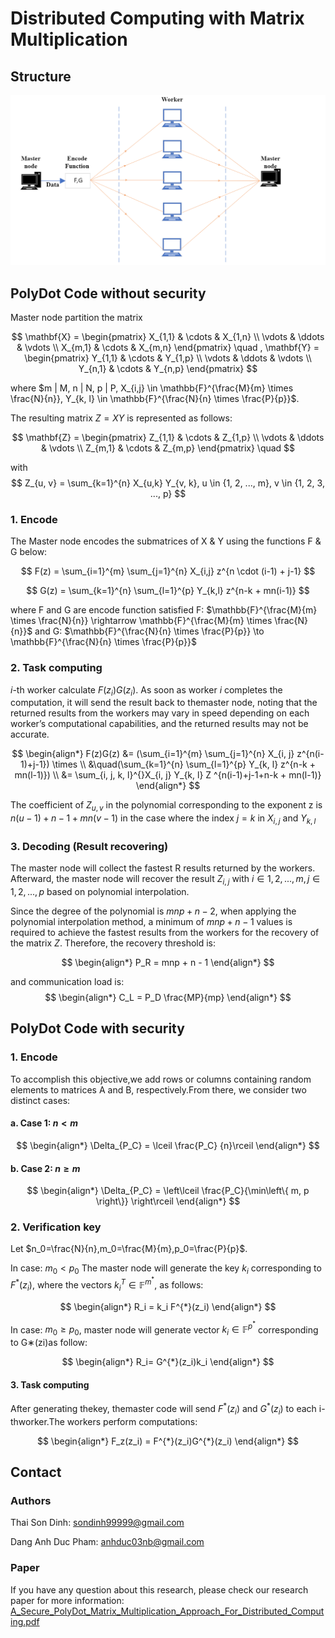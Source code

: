 # Distributed Computing with Matrix Multiplication
## Structure
![](/Distributed-Computing/image.png)

## PolyDot Code without security

Master node partition the matrix 

$$
\mathbf{X} = \begin{pmatrix}
X_{1,1} & \cdots & X_{1,n} \\
\vdots  & \ddots & \vdots \\
X_{m,1} & \cdots & X_{m,n}
\end{pmatrix}
\quad ,
\mathbf{Y} = \begin{pmatrix}
Y_{1,1} & \cdots & Y_{1,p} \\
\vdots  & \ddots & \vdots \\
Y_{n,1} & \cdots & Y_{n,p}
\end{pmatrix}
$$

where $m | M, n | N, p | P, X_{i,j} \in \mathbb{F}^{\frac{M}{m} \times \frac{N}{n}}, Y_{k, l} \in \mathbb{F}^{\frac{N}{n} \times \frac{P}{p}}$.

The resulting matrix $Z=XY$ is represented as follows:

$$
\mathbf{Z} = \begin{pmatrix}
Z_{1,1} & \cdots & Z_{1,p} \\
\vdots  & \ddots & \vdots \\
Z_{m,1} & \cdots & Z_{m,p}
\end{pmatrix}
\quad
$$

with
$$
Z_{u, v} = \sum_{k=1}^{n} X_{u,k} Y_{v, k}, u \in {1, 2, ..., m},  v \in {1, 2, 3, ..., p}
$$ 


### 1. Encode 
The Master node encodes the submatrices of X & Y using the functions F & G below:

$$
F(z) = \sum_{i=1}^{m} \sum_{j=1}^{n} X_{i,j} z^{n \cdot (i-1) + j-1}
$$

$$
G(z) = \sum_{k=1}^{n} \sum_{l=1}^{p} Y_{k,l} z^{n-k + mn(i-1)}
$$

where F and G are encode function satisfied F: $\mathbb{F}^{\frac{M}{m} \times \frac{N}{n}} \rightarrow \mathbb{F}^{\frac{M}{m} \times \frac{N}{n}}$ and G: $\mathbb{F}^{\frac{N}{n} \times \frac{P}{p}} \to \mathbb{F}^{\frac{N}{n} \times \frac{P}{p}}$

### 2. Task computing
$i$-th worker calculate $F(z_{i})G(z_{i})$. As soon as worker $i$ completes  the computation, it will send
the result back to themaster node, noting that the returned
results from the workers may vary in speed depending on each worker’s computational capabilities, and the returned results may not be accurate.

$$
\begin{align*}
F(z)G(z) &= (\sum_{i=1}^{m} \sum_{j=1}^{n} X_{i, j} z^{n(i-1)+j-1}) \times \\
&\quad(\sum_{k=1}^{n} \sum_{l=1}^{p} Y_{k, l} z^{n-k + mn(l-1)}) \\
&= \sum_{i, j, k, l}^{}X_{i, j} Y_{k, l} Z ^{n(i-1)+j-1+n-k + mn(l-1)}
\end{align*}
$$

The coefficient of $Z_{u, v}$ in the  polynomial corresponding to the exponent z is $n(u-1) + n-1 +mn(v-1)$ in the case where the index $j = k$ in $X_{i,j}$ and $Y_{k,l}$
### 3. Decoding (Result recovering)
The master node will collect the fastest R results returned by the workers. Afterward, the master node will recover the result $Z_{i, j}$ with $i \in {1,2,...,m}, j \in {1,2,...,p}$ based on polynomial interpolation.

Since the degree of the polynomial is $mnp + n - 2$, when applying the polynomial interpolation method, a minimum of $mnp + n - 1$ values is required to achieve the fastest results from the workers for the recovery of the matrix $Z$. Therefore, the recovery threshold is:

$$
\begin{align*} 
P_R = mnp + n - 1
\end{align*}
$$

and communication load is:
$$
\begin{align*} 
C_L = P_D \frac{MP}{mp}
\end{align*}
$$
## PolyDot Code with security

### 1. Encode
To accomplish this objective,we add rows or columns containing random elements to matrices A and B, respectively.From there, we consider two distinct cases:

#### a. Case 1: $n < m$

$$
\begin{align*} 
\Delta_{P_C} = \lceil \frac{P_C} {n}\rceil
\end{align*}
$$

#### b. Case 2: $n \geq m$

$$
\begin{align*}
\Delta_{P_C} = \left\lceil \frac{P_C}{\min\left\{ m, p \right\}} \right\rceil
\end{align*}
$$

###  2. Verification key
Let $n_0=\frac{N}{n},m_0=\frac{M}{m},p_0=\frac{P}{p}$.

In case: $m_0<p_0$ The master node will generate the key $k_i$ corresponding to $F^{*}(z_i)$, where the vectors $k^{T}_{i} \in \mathbb{F}^{m^{*}}$, as follows:

$$
\begin{align*}
R_i = k_i F^{*}(z_i)
\end{align*}
$$

In case: $m_0 \geq p_0$, master node will generate vector $k_i \in \mathbb{F}^{p^{*}}$ corresponding to G∗(zi)as follow:

$$
\begin{align*}
R_i= G^{*}(z_i)k_i
\end{align*}
$$

#### 3. Task computing 
After generating thekey, themaster code will send $F^{*}(z_i)$ and $G^{*}(z_i)$ to each i-thworker.The workers perform computations:

$$
\begin{align*}
F_z(z_i) = F^{*}(z_i)G^{*}(z_i)
\end{align*}
$$

## Contact
### Authors
Thai Son Dinh: sondinh99999@gmail.com

Dang Anh Duc Pham: anhduc03nb@gmail.com
### Paper
If you have any question about this research, please check our research paper for more information: [A_Secure_PolyDot_Matrix_Multiplication_Approach_For_Distributed_Computing.pdf](/Paper-Research/A_Secure_PolyDot_Matrix_Multiplication_Approach_For_Distributed_Computing.pdf)
